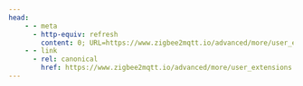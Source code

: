 ```yaml
---
head:
    - - meta
      - http-equiv: refresh
        content: 0; URL=https://www.zigbee2mqtt.io/advanced/more/user_extensions.html
    - - link
      - rel: canonical
        href: https://www.zigbee2mqtt.io/advanced/more/user_extensions.html
---
```

